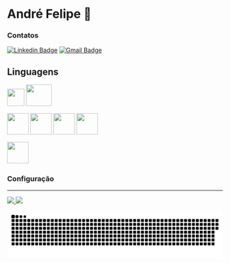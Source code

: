# André Felipe 👋


### Contatos
[![Linkedin Badge](https://img.shields.io/badge/-André_Felipe-00875f?style=flat-square&logo=Linkedin&logoColor=white&link=https://www.linkedin.com/in/andre-felipe-ti-dev/)](https://www.linkedin.com/in/andre-felipe-ti-dev/)
[![Gmail Badge](https://img.shields.io/badge/-dev.andre.ti@gmail.com-00875f?style=flat-square&logo=Gmail&logoColor=white&link=mailto:dev.andre.ti@gmail.com)](mailto:dev.andre.ti@gmail.com)


## Linguagens

<img src="https://cdn.jsdelivr.net/gh/devicons/devicon/icons/git/git-original.svg" width="40" height="40"/> <img src="https://cdn.jsdelivr.net/gh/devicons/devicon/icons/debian/debian-plain-wordmark.svg" width="60" height="50" /> 

<img src="https://cdn.jsdelivr.net/gh/devicons/devicon/icons/css3/css3-plain.svg" width="50" height="50"/>  <img src="https://cdn.jsdelivr.net/gh/devicons/devicon/icons/html5/html5-plain.svg" width="50" height="50"/>  <img src="https://cdn.jsdelivr.net/gh/devicons/devicon/icons/javascript/javascript-original.svg" width="50" height="50"/> <img src="https://cdn.jsdelivr.net/gh/devicons/devicon/icons/mysql/mysql-plain-wordmark.svg" width="50" height="50"/>
          
          


<img src="https://cdn.jsdelivr.net/gh/devicons/devicon/icons/vscode/vscode-original.svg" width="50" height="50"/>
          
### 

###

### Configuração
---       
<div>
<a href="https://github.com/DeldMi">
<img height="180em" src="https://github-readme-stats.vercel.app/api/top-langs/?username=DeldMi&layout=compact&langs_count=7&theme=dracula"/>
<img height="180em" src="https://github-readme-stats.vercel.app/api?username=DeldMi&show_icons=true&theme=dracula&include_all_commits=true&count_private=true"/>
</div>
       

![Snake animation](https://github.com/DeldMI/DeldMi/blob/output/github-contribution-grid-snake.svg)
<!--
**DeldMi/DeldMi** is a ✨ _special_ ✨ repository because its `README.md` (this file) appears on your GitHub profile.

Here are some ideas to get you started:

- 🔭 I’m currently working on ...
- 🌱 I’m currently learning ...
- 👯 I’m looking to collaborate on ...
- 🤔 I’m looking for help with ...
- 💬 Ask me about ...
- 📫 How to reach me: ...
- 😄 Pronouns: ...
- ⚡ Fun fact: ...
-->
